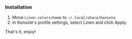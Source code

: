 ### Installation

1. Move `Linen.colorscheme` to `~/.local/share/konsole`
2. In Konsole's profile settings, select Linen and click Apply.

That's it, enjoy!
